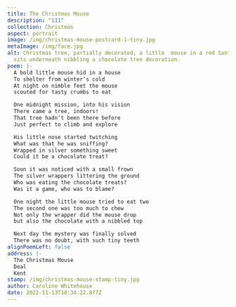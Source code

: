 ```yaml
---
title: The Christmas Mouse
description: "111"
collection: Christmas
aspect: portrait
image: /img/christmas-mouse-postcard-1-tiny.jpg
metaImage: /img/face.jpg
alt: Christmas tree, partially decorated, a little  mouse in a red Santa hat
  sits underneath nibbling a chocolate tree decoration.
poem: |-
  A bold little mouse hid in a house 
  To shelter from winter’s cold
  At night on nimble feet the mouse
  scouted for tasty crumbs to eat

  One midnight mission, into his vision
  There came a tree, indoors! 
  That tree hadn’t been there before 
  Just perfect to climb and explore

  His little nose started twitching
  What was that he was sniffing?
  Wrapped in silver something sweet 
  Could it be a chocolate treat? 

  Soon it was noticed with a small frown
  The silver wrappers littering the ground
  Who was eating the chocolate treats?
  Was it a game, who was to blame?

  One night the little mouse tried to eat two
  The second one was too much to chew
  Not only the wrapper did the mouse drop 
  but also the chocolate with a nibbled top

  Next day the mystery was finally solved
  There was no doubt, with such tiny teeth
alignPoemLeft: false
address: |-
  The Christmas Mouse
  Deal
  Kent
stamp: /img/christmas-mouse-stamp-tiny.jpg
author: Caroline Whitehouse
date: 2022-11-13T10:34:22.877Z
---
```

